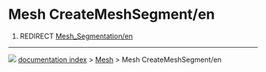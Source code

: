 # Mesh CreateMeshSegment/en
1.  REDIRECT [Mesh_Segmentation/en](Mesh_Segmentation/en.md)



---
![](images/Right_arrow.png) [documentation index](../README.md) > [Mesh](Mesh_Workbench.md) > Mesh CreateMeshSegment/en
